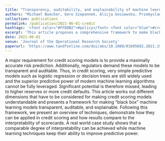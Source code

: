 ```yaml
---
title: "Transparency, auditability, and explainability of machine learning models in credit scoring"
authors: "Michael Buecker, Gero Szepannek, Alicja Gosiewska, Przemyslaw Biecek"
collection: publications
permalink: /publication/2021-06-01-credit
hashtags: '<font color="#FFD8B2">#policy</font> <font color="blue">#credit</font>'
excerpt: 'This article proposes a comprehensive framework to make black-box machine learning models in credit scoring transparent, auditable, and explainable, addressing the industrys regulatory demands for interpretability. Through a real-world case study, it demonstrates that advanced ML models can achieve interpretability comparable to traditional scorecards while maintaining superior predictive performance.'
date: 2021-06-01
venue: 'Journal of the Operational Research Society'
paperurl: 'https://www.tandfonline.com/doi/abs/10.1080/01605682.2021.1922098'
---
```


A major requirement for credit scoring models is to provide a maximally accurate risk prediction. Additionally, regulators demand these models to be transparent and auditable. Thus, in credit scoring, very simple predictive models such as logistic regression or decision trees are still widely used and the superior predictive power of modern machine learning algorithms cannot be fully leveraged. Significant potential is therefore missed, leading to higher reserves or more credit defaults. This article works out different dimensions that have to be considered for making credit scoring models understandable and presents a framework for making “black box” machine learning models transparent, auditable, and explainable. Following this framework, we present an overview of techniques, demonstrate how they can be applied in credit scoring and how results compare to the interpretability of scorecards. A real world case study shows that a comparable degree of interpretability can be achieved while machine learning techniques keep their ability to improve predictive power.

